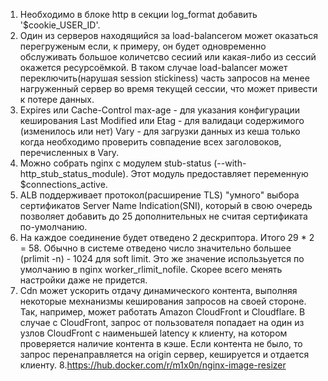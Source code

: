 1. Необходимо в блоке http в секции log_format добавить '$cookie_USER_ID'.
2. Один из серверов находящийся за load-balancerом может оказаться перегруженым
если, к примеру, он будет одновременно обслуживать большое количетсво сесиий
или какая-либо из сессий окажется ресурсоёмкой. В таком случае load-balancer
может переключить(нарушая session stickiness) часть запросов на менее нагруженный сервер во время текущей сессии,
что может привести к потере данных.
3. Expires или Cache-Control max-age - для указания конфигурации кеширования
   Last Modified или Etag - для валидаци содержимого (изменилось или нет)
   Vary - для загрузки данных из кеша только когда необходимо проверить совпадение всех
заголовоков, перечисленных в Vary.
4. Можно собрать nginx с модулем stub-status (--with-http_stub_status_module).
Этот модуль предоставляет переменную $connections_active.
5. ALB поддерживает протокол(расширение TLS) "умного" выбора сертификатов Server Name Indication(SNI),
который в свою очередь позволяет добавить до 25 дополнительных не считая сертификата по-умолчанию.
6. На каждое соединение будет отведено 2 дескриптора. Итого 29 * 2 = 58.
Обычно в системе отведено число значительно большее (prlimit -n) - 1024 для soft limit.
Это же значение использьуется по умолчанию в nginx worker_rlimit_nofile.
Скорее всего менять настройки даже не придется.
7. Cdn может ускорить отдачу динамического контента, выполняя некоторые мехнанизмы кеширования запросов
на своей стороне. Так, например, может работать Amazon CloudFront и Cloudflare.
В случае с CloudFront, запрос от пользователя попадает на один из узлов CloudFront c наименьшей latency к клиенту,
на котором проверяется наличие контента в кэше. Если контента не было, то запрос перенаправляется на origin сервер,
кешируется и отдается клиенту.
8.https://hub.docker.com/r/m1x0n/nginx-image-resizer


